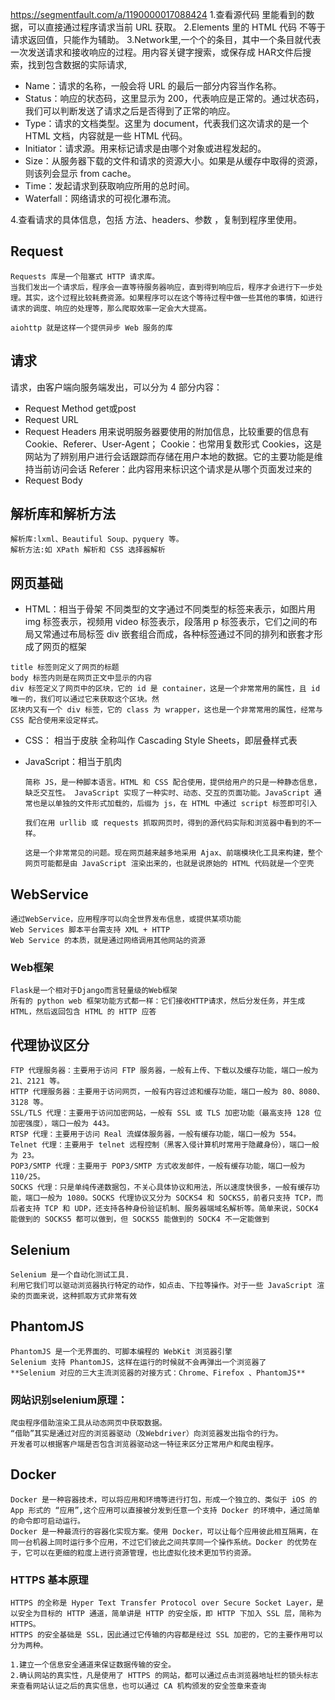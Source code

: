 https://segmentfault.com/a/1190000017088424
1.查看源代码 里能看到的数据，可以直接通过程序请求当前 URL 获取。
2.Elements 里的 HTML 代码 不等于 请求返回值，只能作为辅助。
3.Network里,一个个的条目，其中一个条目就代表一次发送请求和接收响应的过程。用内容关键字搜索，或保存成 HAR文件后搜索，找到包含数据的实际请求,

- Name：请求的名称，一般会将 URL 的最后一部分内容当作名称。
- Status：响应的状态码，这里显示为 200，代表响应是正常的。通过状态码，我们可以判断发送了请求之后是否得到了正常的响应。
- Type：请求的文档类型。这里为 document，代表我们这次请求的是一个 HTML 文档，内容就是一些 HTML 代码。
- Initiator：请求源。用来标记请求是由哪个对象或进程发起的。
- Size：从服务器下载的文件和请求的资源大小。如果是从缓存中取得的资源，则该列会显示 from cache。
- Time：发起请求到获取响应所用的总时间。
- Waterfall：网络请求的可视化瀑布流。

4.查看请求的具体信息，包括 方法、headers、参数 ，复制到程序里使用。


## Request
```
Requests 库是一个阻塞式 HTTP 请求库。
当我们发出一个请求后，程序会一直等待服务器响应，直到得到响应后，程序才会进行下一步处理。其实，这个过程比较耗费资源。如果程序可以在这个等待过程中做一些其他的事情，如进行请求的调度、响应的处理等，那么爬取效率一定会大大提高。

aiohttp 就是这样一个提供异步 Web 服务的库
```
## 请求

请求，由客户端向服务端发出，可以分为 4 部分内容：
- Request Method
get或post
- Request URL
- Request Headers
用来说明服务器要使用的附加信息，比较重要的信息有 Cookie、Referer、User-Agent；
Cookie：也常用复数形式 Cookies，这是网站为了辨别用户进行会话跟踪而存储在用户本地的数据。它的主要功能是维持当前访问会话
Referer：此内容用来标识这个请求是从哪个页面发过来的
- Request Body


## 解析库和解析方法
```
解析库:lxml、Beautiful Soup、pyquery 等。
解析方法:如 XPath 解析和 CSS 选择器解析
```

## 网页基础
- HTML：相当于骨架
不同类型的文字通过不同类型的标签来表示，如图片用 img 标签表示，视频用 video 标签表示，段落用 p 标签表示，它们之间的布局又常通过布局标签 div 嵌套组合而成，各种标签通过不同的排列和嵌套才形成了网页的框架
```
title 标签则定义了网页的标题
body 标签内则是在网页正文中显示的内容
div 标签定义了网页中的区块，它的 id 是 container，这是一个非常常用的属性，且 id 唯一的，我们可以通过它来获取这个区块。然
区块内又有一个 div 标签，它的 class 为 wrapper，这也是一个非常常用的属性，经常与 CSS 配合使用来设定样式。
```
- CSS： 相当于皮肤
  全称叫作 Cascading Style Sheets，即层叠样式表

- JavaScript：相当于肌肉

  ```
  简称 JS，是一种脚本语言。HTML 和 CSS 配合使用，提供给用户的只是一种静态信息，缺乏交互性。 JavaScript 实现了一种实时、动态、交互的页面功能。JavaScript 通常也是以单独的文件形式加载的，后缀为 js，在 HTML 中通过 script 标签即可引入
  
  我们在用 urllib 或 requests 抓取网页时，得到的源代码实际和浏览器中看到的不一样。
  
  这是一个非常常见的问题。现在网页越来越多地采用 Ajax、前端模块化工具来构建，整个网页可能都是由 JavaScript 渲染出来的，也就是说原始的 HTML 代码就是一个空壳
  ```

## WebService
```
通过WebService，应用程序可以向全世界发布信息，或提供某项功能
Web Services 脚本平台需支持 XML + HTTP
Web Service 的本质，就是通过网络调用其他网站的资源
```
### Web框架
```
Flask是一个相对于Django而言轻量级的Web框架
所有的 python web 框架功能方式都一样：它们接收HTTP请求，然后分发任务，并生成 HTML，然后返回包含 HTML 的 HTTP 应答
```

## 代理协议区分
```
FTP 代理服务器：主要用于访问 FTP 服务器，一般有上传、下载以及缓存功能，端口一般为 21、2121 等。
HTTP 代理服务器：主要用于访问网页，一般有内容过滤和缓存功能，端口一般为 80、8080、3128 等。
SSL/TLS 代理：主要用于访问加密网站，一般有 SSL 或 TLS 加密功能（最高支持 128 位加密强度），端口一般为 443。
RTSP 代理：主要用于访问 Real 流媒体服务器，一般有缓存功能，端口一般为 554。
Telnet 代理：主要用于 telnet 远程控制（黑客入侵计算机时常用于隐藏身份），端口一般为 23。
POP3/SMTP 代理：主要用于 POP3/SMTP 方式收发邮件，一般有缓存功能，端口一般为 110/25。
SOCKS 代理：只是单纯传递数据包，不关心具体协议和用法，所以速度快很多，一般有缓存功能，端口一般为 1080。SOCKS 代理协议又分为 SOCKS4 和 SOCKS5，前者只支持 TCP，而后者支持 TCP 和 UDP，还支持各种身份验证机制、服务器端域名解析等。简单来说，SOCK4 能做到的 SOCKS5 都可以做到，但 SOCKS5 能做到的 SOCK4 不一定能做到
```

## Selenium

```
Selenium 是一个自动化测试工具.
利用它我们可以驱动浏览器执行特定的动作，如点击、下拉等操作。对于一些 JavaScript 渲染的页面来说，这种抓取方式非常有效
```

## PhantomJS
```
PhantomJS 是一个无界面的、可脚本编程的 WebKit 浏览器引擎
Selenium 支持 PhantomJS，这样在运行的时候就不会再弹出一个浏览器了
**Selenium 对应的三大主流浏览器的对接方式：Chrome、Firefox 、PhantomJS**
```
### 网站识别selenium原理：

```
爬虫程序借助渲染工具从动态网页中获取数据。
“借助”其实是通过对应的浏览器驱动（及Webdriver）向浏览器发出指令的行为。
开发者可以根据客户端是否包含浏览器驱动这一特征来区分正常用户和爬虫程序。
```

## Docker
```
Docker 是一种容器技术，可以将应用和环境等进行打包，形成一个独立的、类似于 iOS 的 App 形式的 “应用”,这个应用可以直接被分发到任意一个支持 Docker 的环境中，通过简单的命令即可启动运行。
Docker 是一种最流行的容器化实现方案。使用 Docker，可以让每个应用彼此相互隔离，在同一台机器上同时运行多个应用，不过它们彼此之间共享同一个操作系统。Docker 的优势在于，它可以在更细的粒度上进行资源管理，也比虚拟化技术更加节约资源。
```
### HTTPS 基本原理
```
HTTPS 的全称是 Hyper Text Transfer Protocol over Secure Socket Layer，是以安全为目标的 HTTP 通道，简单讲是 HTTP 的安全版，即 HTTP 下加入 SSL 层，简称为 HTTPS。
HTTPS 的安全基础是 SSL，因此通过它传输的内容都是经过 SSL 加密的，它的主要作用可以分为两种。

1.建立一个信息安全通道来保证数据传输的安全。
2.确认网站的真实性，凡是使用了 HTTPS 的网站，都可以通过点击浏览器地址栏的锁头标志来查看网站认证之后的真实信息，也可以通过 CA 机构颁发的安全签章来查询
```